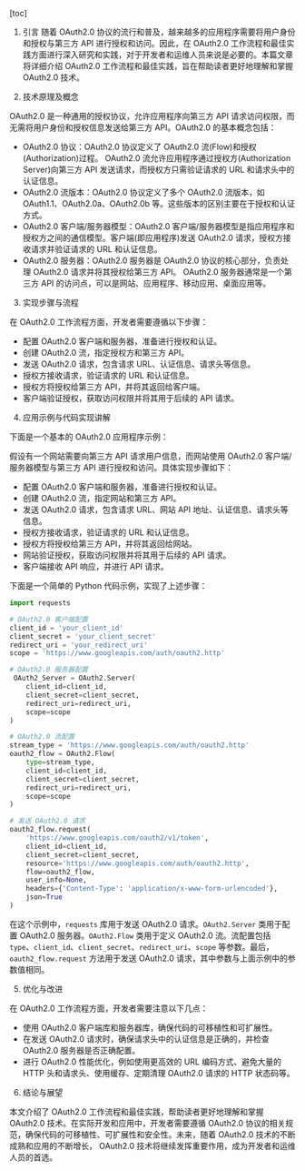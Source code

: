 
[toc]                    
                
                
1. 引言
随着 OAuth2.0 协议的流行和普及，越来越多的应用程序需要将用户身份和授权与第三方 API 进行授权和访问。因此，在 OAuth2.0 工作流程和最佳实践方面进行深入研究和实践，对于开发者和运维人员来说是必要的。本篇文章将详细介绍 OAuth2.0 工作流程和最佳实践，旨在帮助读者更好地理解和掌握 OAuth2.0 技术。

2. 技术原理及概念

OAuth2.0 是一种通用的授权协议，允许应用程序向第三方 API 请求访问权限，而无需将用户身份和授权信息发送给第三方 API。OAuth2.0 的基本概念包括：

- OAuth2.0 协议：OAuth2.0 协议定义了 OAuth2.0 流(Flow)和授权(Authorization)过程。 OAuth2.0 流允许应用程序通过授权方(Authorization Server)向第三方 API 发送请求，而授权方只需验证请求的 URL 和请求头中的认证信息。
- OAuth2.0 流版本：OAuth2.0 协议定义了多个 OAuth2.0 流版本，如 OAuth1.1、OAuth2.0a、OAuth2.0b 等。这些版本的区别主要在于授权和认证方式。
- OAuth2.0 客户端/服务器模型：OAuth2.0 客户端/服务器模型是指应用程序和授权方之间的通信模型。客户端(即应用程序)发送 OAuth2.0 请求，授权方接收请求并验证请求的 URL 和认证信息。
- OAuth2.0 服务器：OAuth2.0 服务器是 OAuth2.0 协议的核心部分，负责处理 OAuth2.0 请求并将其授权给第三方 API。 OAuth2.0 服务器通常是一个第三方 API 的访问点，可以是网站、应用程序、移动应用、桌面应用等。

3. 实现步骤与流程

在 OAuth2.0 工作流程方面，开发者需要遵循以下步骤：

- 配置 OAuth2.0 客户端和服务器，准备进行授权和认证。
- 创建 OAuth2.0 流，指定授权方和第三方 API。
- 发送 OAuth2.0 请求，包含请求 URL、认证信息、请求头等信息。
- 授权方接收请求，验证请求的 URL 和认证信息。
- 授权方将授权给第三方 API，并将其返回给客户端。
- 客户端验证授权，获取访问权限并将其用于后续的 API 请求。

4. 应用示例与代码实现讲解

下面是一个基本的 OAuth2.0 应用程序示例：

假设有一个网站需要向第三方 API 请求用户信息，而网站使用 OAuth2.0 客户端/服务器模型与第三方 API 进行授权和访问。具体实现步骤如下：

- 配置 OAuth2.0 客户端和服务器，准备进行授权和认证。
- 创建 OAuth2.0 流，指定网站和第三方 API。
- 发送 OAuth2.0 请求，包含请求 URL、网站 API 地址、认证信息、请求头等信息。
- 授权方接收请求，验证请求的 URL 和认证信息。
- 授权方将授权给第三方 API，并将其返回给网站。
- 网站验证授权，获取访问权限并将其用于后续的 API 请求。
- 客户端接收 API 响应，并进行 API 请求。

下面是一个简单的 Python 代码示例，实现了上述步骤：

```python
import requests

# OAuth2.0 客户端配置
client_id = 'your_client_id'
client_secret = 'your_client_secret'
redirect_uri = 'your_redirect_uri'
scope = 'https://www.googleapis.com/auth/oauth2.http'

# OAuth2.0 服务器配置
 OAuth2_Server = OAuth2.Server(
    client_id=client_id,
    client_secret=client_secret,
    redirect_uri=redirect_uri,
    scope=scope
)

# OAuth2.0 流配置
stream_type = 'https://www.googleapis.com/auth/oauth2.http'
oauth2_flow = OAuth2.Flow(
    type=stream_type,
    client_id=client_id,
    client_secret=client_secret,
    redirect_uri=redirect_uri,
    scope=scope
)

# 发送 OAuth2.0 请求
oauth2_flow.request(
    'https://www.googleapis.com/oauth2/v1/token',
    client_id=client_id,
    client_secret=client_secret,
    resource='https://www.googleapis.com/auth/oauth2.http',
    flow=oauth2_flow,
    user_info=None,
    headers={'Content-Type': 'application/x-www-form-urlencoded'},
    json=True
)
```

在这个示例中，`requests` 库用于发送 OAuth2.0 请求。`OAuth2.Server` 类用于配置 OAuth2.0 服务器。`OAuth2.Flow` 类用于定义 OAuth2.0 流。流配置包括 `type`、`client_id`、`client_secret`、`redirect_uri`、`scope` 等参数。最后，`oauth2_flow.request` 方法用于发送 OAuth2.0 请求，其中参数与上面示例中的参数值相同。

5. 优化与改进

在 OAuth2.0 工作流程方面，开发者需要注意以下几点：

- 使用 OAuth2.0 客户端库和服务器库，确保代码的可移植性和可扩展性。
- 在发送 OAuth2.0 请求时，确保请求头中的认证信息是正确的，并检查 OAuth2.0 服务器是否正确配置。
- 进行 OAuth2.0 性能优化，例如使用更高效的 URL 编码方式、避免大量的 HTTP 头和请求头、使用缓存、定期清理 OAuth2.0 请求的 HTTP 状态码等。

6. 结论与展望

本文介绍了 OAuth2.0 工作流程和最佳实践，帮助读者更好地理解和掌握 OAuth2.0 技术。在实际开发和应用中，开发者需要遵循 OAuth2.0 协议的相关规范，确保代码的可移植性、可扩展性和安全性。未来，随着 OAuth2.0 技术的不断成熟和应用的不断增长， OAuth2.0 技术将继续发挥重要作用，成为开发者和运维人员的首选。

